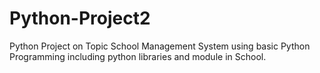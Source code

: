 # Python-Project2
Python Project on Topic School Management System using basic Python Programming including python libraries and module in School.
